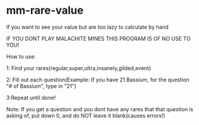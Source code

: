 # mm-rare-value
If you want to see your value but are too lazy to calculate by hand

IF YOU DONT PLAY MALACHITE MINES THIS PROGRAM IS OF NO USE TO YOU!

How to use:

1: Find your rares(regular,super,ultra,insanely,gilded,event)

2: Fill out each question(Example: If you have 21 Bassium, for the question "# of Bassium", type in "21")

3:Repeat until done!

Note: If you get a question and you dont have any rares that that question is asking of, put down 0, and do NOT leave it blank(causes errors!)

